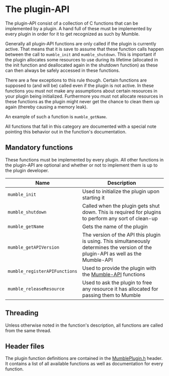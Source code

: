 # The plugin-API

The plugin-API consist of a collection of C functions that can be implemented by a plugin. A hand full of these must be implemented by every plugin in
order for it to get recognized as such by Mumble.

Generally all plugin-API functions are only called if the plugin is currently active. That means that it is save to assume that these function calls
happen between the call to `mumble_init` and `mumble_shutdown`. This is important if the plugin allocates some resources to use during its lifetime
(allocated in the init function and deallocated again in the shutdown function) as these can then always be safely accessed in these functions.

There are a few exceptions to this rule though. Certain functions are supposed to (and will be) called even if the plugin is not active. In these
functions you must not make any assumptions about certain resources in your plugin being initialized. Furthermore you must not allocate resources in
these functions as the plugin might never get the chance to clean them up again (thereby causing a memory leak).

An example of such a function is `mumble_getName`.

All functions that fall in this category are documented with a special note pointing this behavior out in the function's documentation.


## Mandatory functions

These functions must be implemented by every plugin. All other functions in the plugin-API are optional and whether or not to implement them is up to
the plugin developer.

| **Name** | **Description** |
| -------- | --------------- |
| `mumble_init` | Used to initialize the plugin upon starting it |
| `mumble_shutdown` | Called when the plugin gets shut down. This is required for plugins to perform any sort of clean-up |
| `mumble_getName` | Gets the name of the plugin |
| `mumble_getAPIVersion` | The version of the API this plugin is using. This simultaneously determines the version of the plugin-API as well as the Mumble-API |
| `mumble_registerAPIFunctions` | Used to provide the plugin with the [Mumble-API](MumbleAPI.md) functions |
| `mumble_releaseResource` | Used to ask the plugin to free any resource it has allocated for passing them to Mumble |


## Threading

Unless otherwise noted in the function's description, all functions are called from the same thread.


## Header files

The plugin function definitions are contained in the [MumblePlugin.h](https://github.com/mumble-voip/mumble/blob/master/plugins/MumblePlugin.h) header. It
contains a list of all available functions as well as documentation for every function.

